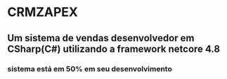 # CRMZAPEX

## Um sistema de vendas desenvolvedor em CSharp(C#) utilizando a framework netcore 4.8

### sistema está em 50% em seu desenvolvimento 
